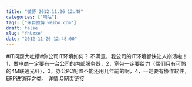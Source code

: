 ```yaml
---
title: "微博 2012.11.26 12:48"
categories: ["嘀咕"]
tags: ["来自微博 weibo.com"]
draft: false
slug: "fhUzxe"
date: "2012-11-26 12:48:00"
---
```


<p>#IT问题大吐槽#你公司IT环境如何？ 不满意，我公司的IT环境都快让人崩溃啦！1，做电商一定要有一台公司的内部服务器，2，宽带一定要给力（偶们只有可怜的4M联通光纤），3，办公PC配置不能还用几年前的啊，4，一定要有协作软件，ERP进销存之类。 详情:O网页链接 ​​​​</p>
